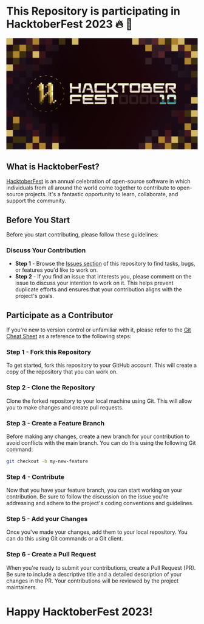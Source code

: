 # This Repository is participating in HacktoberFest 2023 :fire: :robot: 


![](https://github.com/andrewrgarcia/hf10_organizer_event_kit/blob/main/06_banners/hf10_banner/hf10_banner_1032x600.png?raw=true)



## What is HacktoberFest?

[HacktoberFest](https://hacktoberfest.com/) is an annual celebration of open-source software in which individuals from all around the world come together to contribute to open-source projects. It's a fantastic opportunity to learn, collaborate, and support the community.

## Before You Start

Before you start contributing, please follow these guidelines:

### Discuss Your Contribution

- **Step 1** - Browse the [Issues section](https://github.com/andrewrgarcia/bcrpy/issues) of this repository to find tasks, bugs, or features you'd like to work on.
- **Step 2** - If you find an issue that interests you, please comment on the issue to discuss your intention to work on it. This helps prevent duplicate efforts and ensures that your contribution aligns with the project's goals.

## Participate as a Contributor

If you're new to version control or unfamiliar with it, please refer to the [Git Cheat Sheet](https://github.com/andrewrgarcia/hf10_organizer_event_kit/blob/main/03_git_cheat_sheet/hf10_git_cheat_sheet.pdf) as a reference to the following steps:

### Step 1 - Fork this Repository

To get started, fork this repository to your GitHub account. This will create a copy of the repository that you can work on.

### Step 2 - Clone the Repository

Clone the forked repository to your local machine using Git. This will allow you to make changes and create pull requests.

### Step 3 - Create a Feature Branch

Before making any changes, create a new branch for your contribution to avoid conflicts with the main branch. You can do this using the following Git command:

```bash
git checkout -b my-new-feature
```

### Step 4 - Contribute

Now that you have your feature branch, you can start working on your contribution. Be sure to follow the discussion on the issue you're addressing and adhere to the project's coding conventions and guidelines.

### Step 5 - Add your Changes

Once you've made your changes, add them to your local repository. You can do this using Git commands or a Git client.

### Step 6 - Create a Pull Request

When you're ready to submit your contributions, create a Pull Request (PR). Be sure to include a descriptive title and a detailed description of your changes in the PR. Your contributions will be reviewed by the project maintainers.

# Happy HacktoberFest 2023!

